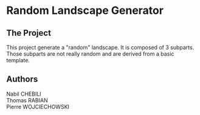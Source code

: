 # Random Landscape Generator

## The Project

This project generate a "random" landscape. It is composed of 3 subparts. Those subparts are not really random and are derived from a basic template.

## Authors

Nabil CHEBILI\
Thomas RABIAN\
Pierre WOJCIECHOWSKI
